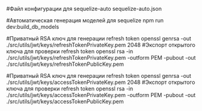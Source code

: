 #Файл конфигурации для sequelize-auto
sequelize-auto.json

#Автоматическая генерация моделей для sequelize
npm run dev:build_db_models

#Приватный RSA ключ для генерации refresh token
openssl genrsa -out ./src/utils/jwt/keys/refreshTokenPrivateKey.pem 2048
#Экспорт открытого ключа для проверки refresh token
openssl rsa -in ./src/utils/jwt/keys/refreshTokenPrivateKey.pem -outform PEM -pubout -out ./src/utils/jwt/keys/refreshTokenPublicKey.pem

#Приватный RSA ключ для генерации refresh token
openssl genrsa -out ./src/utils/jwt/keys/accessTokenPrivateKey.pem 2048
#Экспорт открытого ключа для проверки refresh token
openssl rsa -in ./src/utils/jwt/keys/accessTokenPrivateKey.pem -outform PEM -pubout -out ./src/utils/jwt/keys/accessTokenPublicKey.pem
